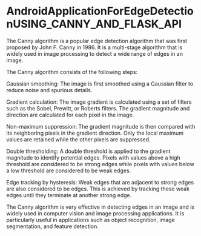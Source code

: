 # AndroidApplicationForEdgeDetectionUSING_CANNY_AND_FLASK_API

The Canny algorithm is a popular edge detection algorithm that was first proposed by John F. Canny in 1986. 
It is a multi-stage algorithm that is widely used in image processing to detect a wide range of edges in an image.

The Canny algorithm consists of the following steps:

Gaussian smoothing: The image is first smoothed using a Gaussian filter to reduce noise and spurious details.

Gradient calculation: The image gradient is calculated using a set of filters such as the Sobel, Prewitt, or Roberts filters. 
The gradient magnitude and direction are calculated for each pixel in the image.

Non-maximum suppression: The gradient magnitude is then compared with its neighboring pixels in the gradient direction. 
Only the local maximum values are retained while the other pixels are suppressed.

Double thresholding: A double threshold is applied to the gradient magnitude to identify potential edges. 
Pixels with values above a high threshold are considered to be strong edges while pixels with values below a low threshold are considered to be weak edges.

Edge tracking by hysteresis: Weak edges that are adjacent to strong edges are also considered to be edges. 
This is achieved by tracking these weak edges until they terminate at another strong edge.

The Canny algorithm is very effective in detecting edges in an image and is widely used in computer vision and image processing applications. 
It is particularly useful in applications such as object recognition, image segmentation, and feature detection.
